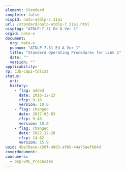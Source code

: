 ```yaml
---
element: Standard
complete: false
nispid: nato-atdlp-7.31a1
url: /standard/nato-atdlp-7.31a1.html
nisptag: "ATDLP-7.31 Ed A Ver 1"
orgid: nato-e
document:
  org: nato-e
  pubnum: "ATDLP-7.31 Ed A Ver 1"
  title: "Standard Operating Procedures for Link 1"
  date: ""
  version: ""
applicability:
rp: c3b-cap1-tdlcat
status:
  uri: 
  history: 
    - flag: added
      date: 2016-12-23
      rfcp: 9-16
      version: 10.0
    - flag: changed
      date: 2017-03-03
      rfcp: 9-46
      version: 10.0
    - flag: changed
      date: 2022-12-20
      rfcp: 14-62
      version: 15.0
uuid: 4ba70ace-c50f-49d3-afb8-44a75aef604d
coverdocument:
consumers:
  - bsp-SMC_Processes
---
```

